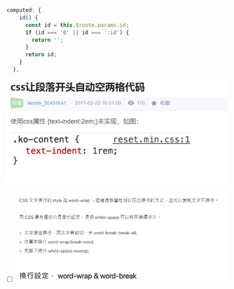 ```js
computed: {
    id() {
      const id = this.$route.params.id;
      if (id === '0' || id === ':id') {
        return '';
      }
      return id;
    }
  },
```

![image-20201021192859402](media\image-20201021192859402.png)

- [ ] ![image-20201021193048034](media\image-20201021193048034.png)